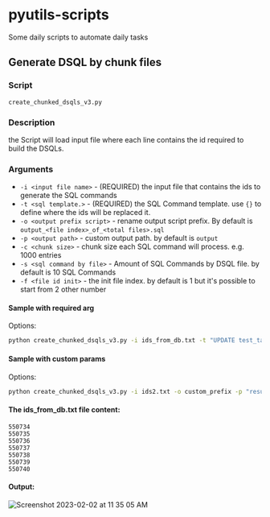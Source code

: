 # pyutils-scripts
Some daily scripts to automate daily tasks


## Generate DSQL by chunk files

### Script
`create_chunked_dsqls_v3.py`

### Description

the Script will load input file where each line contains the id required to build the DSQLs.

### Arguments
  - `-i <input file name>` - (REQUIRED) the input file that contains the ids to generate the SQL commands
  -  `-t <sql template.>` - (REQUIRED) the SQL Command template. use `{}` to define where the ids will be replaced it.
  - `-o <output prefix script>` - rename output script prefix. By default is `output_<file index>_of_<total files>.sql`
  - `-p <output path>` - custom output path. by default is `output`
  - `-c <chunk size>` - chunk size each SQL command will process. e.g. 1000 entries
  -  `-s <sql command by file>` - Amount of SQL Commands by DSQL file. by default is 10 SQL Commands
  -  `-f <file id init>` - the init file index. by default is 1 but it's possible to start from 2 other number

#### Sample with required arg
Options: 

``` bash
python create_chunked_dsqls_v3.py -i ids_from_db.txt -t "UPDATE test_table SET\n\t\`status\` = 'NOT_AVAILABLE'\nWHERE id IN ({});\n\n"
```

#### Sample with custom params
Options: 

``` bash
python create_chunked_dsqls_v3.py -i ids2.txt -o custom_prefix -p "result/test1" -c 1000 -s 10 -t "UPDATE test_table SET\n\t`status` = 'NOT_AVAILABLE'\nWHERE id IN ({});\n\n"
```

#### The ids_from_db.txt file content:
```
550734
550735
550736
550737
550738
550739
550740
```

#### Output:

![Screenshot 2023-02-02 at 11 35 05 AM](https://user-images.githubusercontent.com/107439697/216432333-b103c1fe-6dfa-44d9-bbc3-46ab0ca3943b.png)


